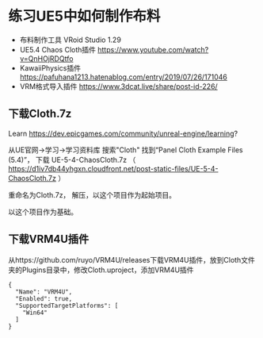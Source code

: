 # 练习UE5中如何制作布料

- 布料制作工具 VRoid Studio 1.29
- UE5.4 Chaos Cloth插件 https://www.youtube.com/watch?v=QnHOjRDQtfo
- KawaiiPhysics插件 https://pafuhana1213.hatenablog.com/entry/2019/07/26/171046
- VRM格式导入插件 https://www.3dcat.live/share/post-id-226/

## 下载Cloth.7z 
Learn https://dev.epicgames.com/community/unreal-engine/learning?

从UE官网->学习->学习资料库 搜索"Cloth" 找到“Panel Cloth Example Files (5.4)”， 下载 UE-5-4-ChaosCloth.7z （ https://d1iv7db44yhgxn.cloudfront.net/post-static-files/UE-5-4-ChaosCloth.7z ）

重命名为Cloth.7z， 解压，以这个项目作为起始项目。

以这个项目作为基础。

## 下载VRM4U插件

从https://github.com/ruyo/VRM4U/releases下载VRM4U插件，放到Cloth文件夹的Plugins目录中，修改Cloth.uproject，添加VRM4U插件
```
{
  "Name": "VRM4U",
  "Enabled": true,
  "SupportedTargetPlatforms": [
    "Win64"
  ]
}
```
